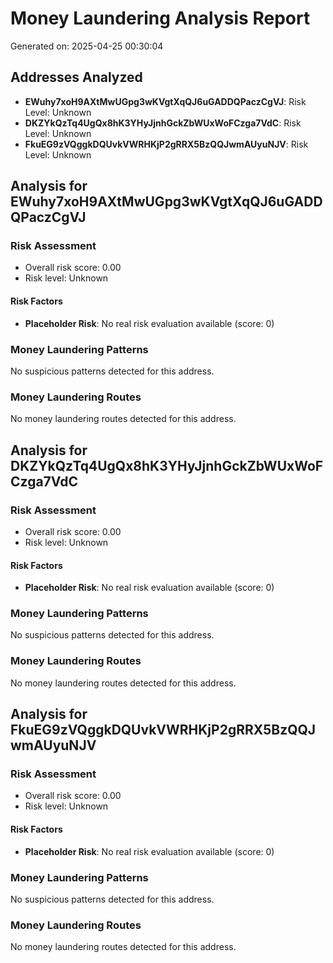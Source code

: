 # Money Laundering Analysis Report

Generated on: 2025-04-25 00:30:04

## Addresses Analyzed

- **EWuhy7xoH9AXtMwUGpg3wKVgtXqQJ6uGADDQPaczCgVJ**: Risk Level: Unknown
- **DKZYkQzTq4UgQx8hK3YHyJjnhGckZbWUxWoFCzga7VdC**: Risk Level: Unknown
- **FkuEG9zVQggkDQUvkVWRHKjP2gRRX5BzQQJwmAUyuNJV**: Risk Level: Unknown

## Analysis for EWuhy7xoH9AXtMwUGpg3wKVgtXqQJ6uGADDQPaczCgVJ

### Risk Assessment

- Overall risk score: 0.00
- Risk level: Unknown

#### Risk Factors

- **Placeholder Risk**: No real risk evaluation available (score: 0)

### Money Laundering Patterns

No suspicious patterns detected for this address.

### Money Laundering Routes

No money laundering routes detected for this address.

## Analysis for DKZYkQzTq4UgQx8hK3YHyJjnhGckZbWUxWoFCzga7VdC

### Risk Assessment

- Overall risk score: 0.00
- Risk level: Unknown

#### Risk Factors

- **Placeholder Risk**: No real risk evaluation available (score: 0)

### Money Laundering Patterns

No suspicious patterns detected for this address.

### Money Laundering Routes

No money laundering routes detected for this address.

## Analysis for FkuEG9zVQggkDQUvkVWRHKjP2gRRX5BzQQJwmAUyuNJV

### Risk Assessment

- Overall risk score: 0.00
- Risk level: Unknown

#### Risk Factors

- **Placeholder Risk**: No real risk evaluation available (score: 0)

### Money Laundering Patterns

No suspicious patterns detected for this address.

### Money Laundering Routes

No money laundering routes detected for this address.